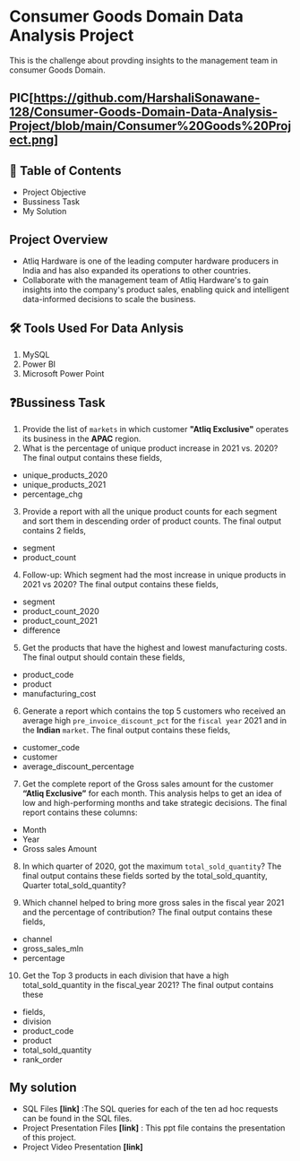 
# Consumer Goods Domain Data Analysis Project
This is the challenge about provding insights to the management team in consumer Goods Domain.

## PIC[https://github.com/HarshaliSonawane-128/Consumer-Goods-Domain-Data-Analysis-Project/blob/main/Consumer%20Goods%20Project.png]

## 📕 Table of Contents
- Project Objective 
- Bussiness Task
- My Solution  

## Project Overview
- Atliq Hardware is one of the leading computer hardware producers in India and has also expanded its operations to other countries.
- Collaborate with the management team of Atliq Hardware's to gain insights into the company's product sales, enabling quick and intelligent data-informed decisions to scale the business.


## 🛠️ Tools Used For Data Anlysis 

   1. MySQL
   2. Power BI 
   3. Microsoft Power Point 

## ❓Bussiness Task

1. Provide the list of `markets` in which customer **"Atliq Exclusive"** operates its business in the **APAC** region.
2. What is the percentage of unique product increase in 2021 vs. 2020? The final output contains these fields,
  - unique_products_2020
- unique_products_2021
- percentage_chg
3. Provide a report with all the unique product counts for each segment and sort them in descending order of product counts. The final output contains 2 fields,
- segment
- product_count
4. Follow-up: Which segment had the most increase in unique products in 2021 vs 2020? The final output contains these fields,
 - segment
 - product_count_2020
- product_count_2021
- difference
5. Get the products that have the highest and lowest manufacturing costs. The final output should contain these fields,
- product_code
- product
- manufacturing_cost
6. Generate a report which contains the top 5 customers who received an average high `pre_invoice_discount_pct` for the `fiscal year` 2021 and in the **Indian** `market`. The final output contains these fields,
- customer_code
- customer
- average_discount_percentage
7. Get the complete report of the Gross sales amount for the customer **“Atliq Exclusive”** for each month. This analysis helps to get an idea of low and
high-performing months and take strategic decisions.
The final report contains these columns:
- Month
- Year
- Gross sales Amount
8. In which quarter of 2020, got the maximum `total_sold_quantity`? The final
output contains these fields sorted by the total_sold_quantity, Quarter total_sold_quantity?

9. Which channel helped to bring more gross sales in the fiscal year 2021 and the percentage of contribution? The final output contains these fields,
- channel
- gross_sales_mln
- percentage
10. Get the Top 3 products in each division that have a high total_sold_quantity in the fiscal_year 2021? The final output contains these
- fields,
- division
- product_code
- product
- total_sold_quantity
- rank_order

## My solution 
- SQL Files  **[link]**  :The SQL queries for each of the ten ad hoc requests can be found in the SQL files.
- Project Presentation Files **[link]** : This ppt file contains the presentation of this project.
- Project Video Presentation **[link]**  
